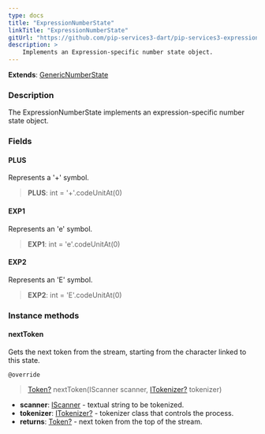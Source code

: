 ```yaml
---
type: docs
title: "ExpressionNumberState"
linkTitle: "ExpressionNumberState"
gitUrl: "https://github.com/pip-services3-dart/pip-services3-expressions-dart"
description: > 
    Implements an Expression-specific number state object.
---
```


**Extends**: [GenericNumberState](../../../tokenizers/generic/generic_number_state)

### Description

The ExpressionNumberState implements an expression-specific number state object.

### Fields

<span class="hide-title-link">

#### PLUS
Represents a '+' symbol.
> **PLUS**: int = '+'.codeUnitAt(0)

#### EXP1
Represents an 'e' symbol.
> **EXP1**: int = 'e'.codeUnitAt(0)

#### EXP2
Represents an 'E' symbol.
> **EXP2**: int = 'E'.codeUnitAt(0)

</span>

### Instance methods

#### nextToken
Gets the next token from the stream, starting from the character linked to this state.

`@override`
> [Token?](../../../tokenizers/token) nextToken(IScanner scanner, [ITokenizer?](../../../tokenizers/itokenizer) tokenizer)

- **scanner**: [IScanner](../../../io/iscanner) - textual string to be tokenized.
- **tokenizer**: [ITokenizer?](../../../tokenizers/itokenizer) - tokenizer class that controls the process.
- **returns**: [Token?](../../../tokenizers/token) - next token from the top of the stream.
